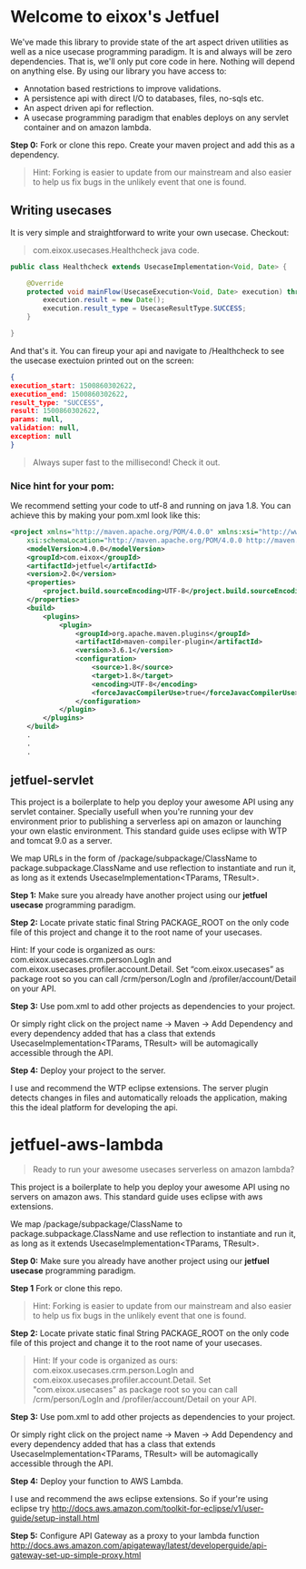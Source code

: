 # Welcome to eixox's Jetfuel
We've made this library to provide state of the art aspect driven utilities as well as a nice usecase programming paradigm.
It is and always will be zero dependencies. That is, we'll only put core code in here. Nothing will depend on anything else.
By using our library you have access to:
* Annotation based restrictions to improve validations.
* A persistence api with direct I/O to databases, files, no-sqls etc.
* An aspect driven api for reflection.
* A usecase programming paradigm that enables deploys on any servlet container and on amazon lambda.

**Step 0:** Fork or clone this repo. Create your maven project and add this as a dependency.

> Hint: Forking is easier to update from our mainstream and also easier to help us fix bugs in the unlikely event that one is found.

## Writing usecases

It is very simple and straightforward to write your own usecase. Checkout: 
> com.eixox.usecases.Healthcheck java code.

```java
public class Healthcheck extends UsecaseImplementation<Void, Date> {

	@Override
	protected void mainFlow(UsecaseExecution<Void, Date> execution) throws Exception {
		execution.result = new Date();
		execution.result_type = UsecaseResultType.SUCCESS;
	}

}
```
And that's it. You can fireup your api and navigate to /Healthcheck to see the usecase exectuion printed out on the screen:

```json
{
execution_start: 1500860302622,
execution_end: 1500860302622,
result_type: "SUCCESS",
result: 1500860302622,
params: null,
validation: null,
exception: null
}
```
> Always super fast to the millisecond! Check it out.

### Nice hint for your pom:

We recommend setting your code to utf-8 and running on java 1.8. You can achieve this by making your pom.xml look like this:

```xml
<project xmlns="http://maven.apache.org/POM/4.0.0" xmlns:xsi="http://www.w3.org/2001/XMLSchema-instance"
	xsi:schemaLocation="http://maven.apache.org/POM/4.0.0 http://maven.apache.org/xsd/maven-4.0.0.xsd">
	<modelVersion>4.0.0</modelVersion>
	<groupId>com.eixox</groupId>
	<artifactId>jetfuel</artifactId>
	<version>2.0</version>
	<properties>
		<project.build.sourceEncoding>UTF-8</project.build.sourceEncoding>
	</properties>
	<build>
		<plugins>
			<plugin>
				<groupId>org.apache.maven.plugins</groupId>
				<artifactId>maven-compiler-plugin</artifactId>
				<version>3.6.1</version>
				<configuration>
					<source>1.8</source>
					<target>1.8</target>
					<encoding>UTF-8</encoding>
					<forceJavacCompilerUse>true</forceJavacCompilerUse>
				</configuration>
			</plugin>
		</plugins>
	</build>
    .
    .
    .
```

## jetfuel-servlet

This project is a boilerplate to help you deploy your awesome API using any servlet container. Specially usefull when you're running your dev environment prior to publishing a serverless api on amazon or launching your own elastic environment.
This standard guide uses eclipse with WTP and tomcat 9.0 as a server.

We map URLs in the form of /package/subpackage/ClassName to package.subpackage.ClassName and use reflection to instantiate and run it, as long as it extends UsecaseImplementation<TParams, TResult>.

**Step 1:** Make sure you already have another project using our **jetfuel usecase** programming paradigm. 

**Step 2:** Locate private static final String PACKAGE_ROOT on the only code file of this project and change it to the root name of your usecases. 

Hint: If your code is organized as ours: com.eixox.usecases.crm.person.LogIn and com.eixox.usecases.profiler.account.Detail. Set “com.eixox.usecases” as package root so you can call /crm/person/LogIn and /profiler/account/Detail on your API.

**Step 3:** Use pom.xml to add other projects as dependencies to your project. 

Or simply right click on the project name -> Maven -> Add Dependency and every dependency added that has a class that extends UsecaseImplementation<TParams, TResult> will be automagically accessible through the API.

**Step 4:** Deploy your project to the server. 

I use and recommend the WTP eclipse extensions. The server plugin detects changes in files and automatically reloads the application, making this the ideal platform for developing the api.

# jetfuel-aws-lambda

> Ready to run your awesome usecases serverless on amazon lambda?

This project is a boilerplate to help you deploy your awesome API using no servers on amazon aws. 
This standard guide uses eclipse with aws extensions.


We map /package/subpackage/ClassName to package.subpackage.ClassName and use reflection to instantiate and run it, as long as it extends UsecaseImplementation<TParams, TResult>.

**Step 0:** Make sure you already have another project using our **jetfuel usecase** programming paradigm. 

**Step 1** Fork or clone this repo. 

> Hint: Forking is easier to update from our mainstream and also easier to help us fix bugs in the unlikely event that one is found.

**Step 2:** Locate private static final String PACKAGE_ROOT on the only code file of this project and change it to the root name of your usecases. 

> Hint: If your code is organized as ours: com.eixox.usecases.crm.person.LogIn and com.eixox.usecases.profiler.account.Detail. Set "com.eixox.usecases" as package root so you can call /crm/person/LogIn and /profiler/account/Detail on your API.

**Step 3:** Use pom.xml to add other projects as dependencies to your project. 

Or simply right click on the project name -> Maven -> Add Dependency and every dependency added that has a class that extends UsecaseImplementation<TParams, TResult> will be automagically accessible through the API.

**Step 4:** Deploy your function to AWS Lambda.

I use and recommend the aws eclipse extensions. So if your're using eclipse try http://docs.aws.amazon.com/toolkit-for-eclipse/v1/user-guide/setup-install.html


**Step 5:** Configure API Gateway as a proxy to your lambda function
http://docs.aws.amazon.com/apigateway/latest/developerguide/api-gateway-set-up-simple-proxy.html